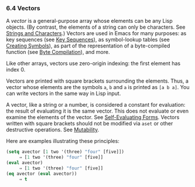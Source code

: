 

### 6.4 Vectors

A *vector* is a general-purpose array whose elements can be any Lisp objects. (By contrast, the elements of a string can only be characters. See [Strings and Characters](Strings-and-Characters.html).) Vectors are used in Emacs for many purposes: as key sequences (see [Key Sequences](Key-Sequences.html)), as symbol-lookup tables (see [Creating Symbols](Creating-Symbols.html)), as part of the representation of a byte-compiled function (see [Byte Compilation](Byte-Compilation.html)), and more.

Like other arrays, vectors use zero-origin indexing: the first element has index 0.

Vectors are printed with square brackets surrounding the elements. Thus, a vector whose elements are the symbols `a`, `b` and `a` is printed as `[a b a]`. You can write vectors in the same way in Lisp input.

A vector, like a string or a number, is considered a constant for evaluation: the result of evaluating it is the same vector. This does not evaluate or even examine the elements of the vector. See [Self-Evaluating Forms](Self_002dEvaluating-Forms.html). Vectors written with square brackets should not be modified via `aset` or other destructive operations. See [Mutability](Mutability.html).

Here are examples illustrating these principles:

```lisp
(setq avector [1 two '(three) "four" [five]])
     ⇒ [1 two '(three) "four" [five]]
(eval avector)
     ⇒ [1 two '(three) "four" [five]]
(eq avector (eval avector))
     ⇒ t
```
